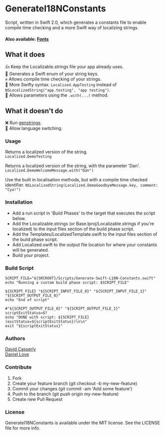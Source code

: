 # GenerateI18NConstants    
Script, written in Swift 2.0, which generates a constants file to enable compile time checking and a more Swift way of localizing strings.

#### Also available: [Fonts](https://github.com/4eleven7/GenerateFontConstants)

## What it does
👍 Keep the Localizable.strings file your app already uses.    
👏 Generates a Swift enum of your string keys.    
✊ Allows compile time checking of your strings.    
🙏 More Swifty syntax. `Localized.AppTesting` instead of `NSLocalizedString("app.testing", "app testing")`.    
💪 Allows parameters using the `.with(...)` method.    

## What it doesn't do
❌ Run [genstrings](https://developer.apple.com/library/mac/documentation/Darwin/Reference/ManPages/man1/genstrings.1.html).    
🚫 Allow language switching.

### Usage
Returns a localized version of the string.   
``Localized.DemoTesting``

Returns a localized version of the string, with the parameter 'Dan'.   
``Localized.DemoWelcomeMessage.with("Dan")``

Use the built in localisation methods, but with a compile time checked identifier.
``NSLocalizedString(Localized.DemoGoodbyeMessage.key, comment: "Cya!")``

### Installation
* Add a run script in 'Build Phases' to the target that executes the script below.
* Add the Localizable.strings (or Base.lproj/Localizable.strings if you're localized) to the input files section of the build phase script.
* Add the Templates/LocalizedTemplate.swift to the input files section of the build phase script.
* Add Localized.swift to the output file location for where your constants will be generated.
* Build your project.


### Build Script
````
SCRIPT_FILE="${SRCROOT}/Scripts/Generate-Swift-L18N-Constants.swift"
echo "Running a custom build phase script: $SCRIPT_FILE"

${SCRIPT_FILE} "${SCRIPT_INPUT_FILE_0}" "${SCRIPT_INPUT_FILE_1}" "${SCRIPT_OUTPUT_FILE_0}"
echo "End of script"

#"${SCRIPT_OUTPUT_FILE_0}" "${SCRIPT_OUTPUT_FILE_1}"
scriptExitStatus=$?
echo "DONE with script: ${SCRIPT_FILE} (exitStatus=${scriptExitStatus})\n\n"
exit "${scriptExitStatus}"
````

### Authors
[David Casserly](https://github.com/devedup)    
[Daniel Love](https://github.com/4eleven7)

### Contribute
1. Fork
1. Create your feature branch (git checkout -b my-new-feature)
1. Commit your changes (git commit -am 'Add some feature')
1. Push to the branch (git push origin my-new-feature)
1. Create new Pull Request

### License
GenerateI18NConstants is available under the MIT license. See the LICENSE file for more info.
